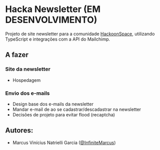 # Hacka Newsletter (EM DESENVOLVIMENTO)

Projeto de site newsletter para a comunidade [HackoonSpace](https://hackoonspace.com), utilizando TypeScript e integrações com a API do Mailchimp. 

## A fazer

### Site da newsletter
- Hospedagem

### Envio dos e-mails
- Design base dos e-mails da newsletter
- Mandar e-mail de ao se cadastrar/descadastrar na newsletter
- Decisões de projeto para evitar flood (recaptcha)

## Autores:

- Marcus Vinícius Natrielli Garcia ([@InfiniteMarcus](https://github.com/InfiniteMarcus))